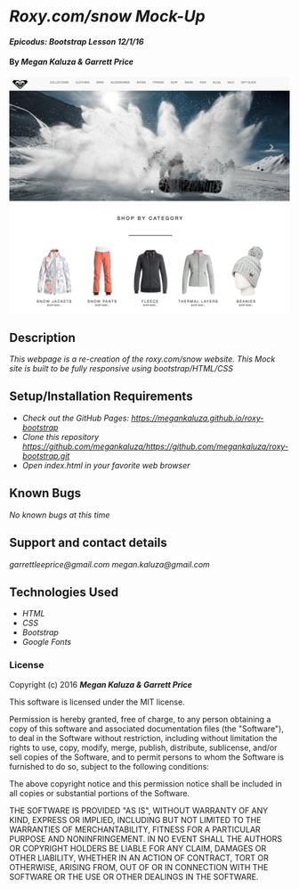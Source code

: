 # _Roxy.com/snow Mock-Up_

#### _Epicodus: Bootstrap Lesson 12/1/16_

#### By _**Megan Kaluza & Garrett Price**_

![screenshot](screen_shot.png)

## Description

_This webpage is a re-creation of the roxy.com/snow website. This Mock site is built to be fully responsive using bootstrap/HTML/CSS_

## Setup/Installation Requirements

* _Check out the GitHub Pages: https://megankaluza.github.io/roxy-bootstrap_
* _Clone this repository https://github.com/megankaluza/https://github.com/megankaluza/roxy-bootstrap.git_
* _Open index.html in your favorite web browser_

## Known Bugs

_No known bugs at this time_

## Support and contact details

_garrettleeprice@gmail.com_
_megan.kaluza@gmail.com_

## Technologies Used

* _HTML_
* _CSS_
* _Bootstrap_
* _Google Fonts_


### License

Copyright (c) 2016 **_Megan Kaluza & Garrett Price_**

This software is licensed under the MIT license.

Permission is hereby granted, free of charge, to any person obtaining a copy of this software and associated documentation files (the "Software"), to deal in the Software without restriction, including without limitation the rights to use, copy, modify, merge, publish, distribute, sublicense, and/or sell copies of the Software, and to permit persons to whom the Software is furnished to do so, subject to the following conditions:

The above copyright notice and this permission notice shall be included in all copies or substantial portions of the Software.

THE SOFTWARE IS PROVIDED "AS IS", WITHOUT WARRANTY OF ANY KIND, EXPRESS OR IMPLIED, INCLUDING BUT NOT LIMITED TO THE WARRANTIES OF MERCHANTABILITY, FITNESS FOR A PARTICULAR PURPOSE AND NONINFRINGEMENT. IN NO EVENT SHALL THE AUTHORS OR COPYRIGHT HOLDERS BE LIABLE FOR ANY CLAIM, DAMAGES OR OTHER LIABILITY, WHETHER IN AN ACTION OF CONTRACT, TORT OR OTHERWISE, ARISING FROM, OUT OF OR IN CONNECTION WITH THE SOFTWARE OR THE USE OR OTHER DEALINGS IN THE SOFTWARE.

